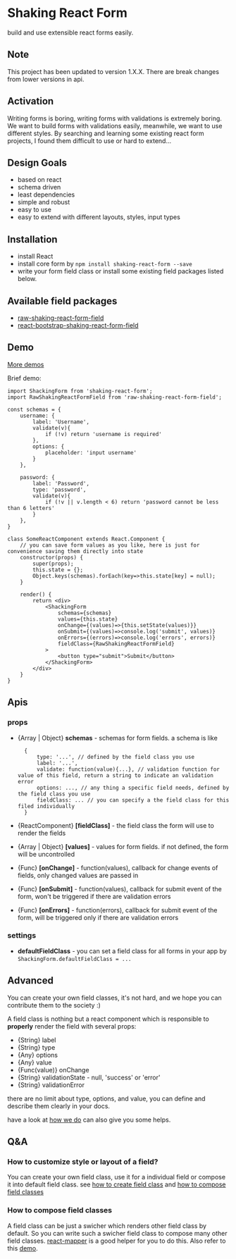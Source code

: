 # Shaking React Form
build and use extensible react forms easily.

## Note
This project has been updated to version 1.X.X. There are break changes from lower versions in api.

## Activation
Writing forms is boring, writing forms with validations is extremely boring. We want to build forms with validations
easily, meanwhile, we want to use different styles. By searching and learning some existing react form projects, I found
them difficult to use or hard to extend...

## Design Goals
- based on react
- schema driven
- least dependencies
- simple and robust
- easy to use
- easy to extend with different layouts, styles, input types

## Installation
- install React
- install core form by `npm install shaking-react-form --save`
- write your form field class or install some existing field packages listed below.

## Available field packages
- [raw-shaking-react-form-field](https://github.com/ShakingMap/raw-shaking-react-form-field)
- [react-bootstrap-shaking-react-form-field](https://github.com/ShakingMap/react-bootstrap-shaking-react-form-field)

## Demo
[More demos](https://github.com/ShakingMap/shaking-react-form-demo)

Brief demo:

    import ShackingForm from 'shaking-react-form';
    import RawShakingReactFormField from 'raw-shaking-react-form-field';
    
    const schemas = {
        username: {
            label: 'Username',
            validate(v){
                if (!v) return 'username is required'
            },
            options: {
                placeholder: 'input username'
            }
        },
        
        password: {
            label: 'Password',
            type: 'password',
            validate(v){
                if (!v || v.length < 6) return 'password cannot be less than 6 letters'
            }
        },
    }
    
    class SomeReactComponent extends React.Component {
        // you can save form values as you like, here is just for convenience saving them directly into state
        constructor(props) {
            super(props);
            this.state = {};
            Object.keys(schemas).forEach(key=>this.state[key] = null);
        }
    
        render() {
            return <div>
                <ShackingForm
                    schemas={schemas}
                    values={this.state}
                    onChange={(values)=>{this.setState(values)}}
                    onSubmit={(values)=>console.log('submit', values)}
                    onErrors={(errors)=>console.log('errors', errors)}
                    fieldClass={RawShakingReactFormField}
                >
                    <button type="submit">Submit</button>
                </ShackingForm>
            </div>
        }
    }

## Apis
### props
- {Array | Object} **schemas** - schemas for form fields. a schema is like
    
        {
            type: '...', // defined by the field class you use
            label: '...',
            validate: function(value){...}, // validation function for value of this field, return a string to indicate an validation error
            options: ..., // any thing a specific field needs, defined by the field class you use  
            fieldClass: ... // you can specify a the field class for this filed individually
        }
        
- {ReactComponent} **[fieldClass]** - the field class the form will use to render the fields
- {Array | Object} **[values]** - values for form fields. if not defined, the form will be uncontrolled
- {Func} **[onChange]** - function(values), callback for change events of fields, only changed values are passed in
- {Func} **[onSubmit]** - function(values), callback for submit event of the form, won't be triggered if there are validation errors
- {Func} **[onErrors]** - function(errors), callback for submit event of the form, will be triggered only if there are validation errors

### settings
- **defaultFieldClass** - you can set a field class for all forms in your app by `ShackingForm.defaultFieldClass = ...`

## Advanced
You can create your own field classes, it's not hard, and we hope you can contribute them to the society :)

A field class is nothing but a react component which is responsible to **properly** render the field with several props:

- {String} label
- {String} type
- {Any} options
- {Any} value
- {Func(value)} onChange
- {String} validationState - null, 'success' or 'error'
- {String} validationError

there are no limit about type, options, and value, you can define and describe them clearly in your docs.

have a look at [how we do](https://github.com/ShakingMap/raw-shaking-react-form-field/blob/master/src/field.jsx) can also give you some helps.

## Q&A
### How to customize style or layout of a field?
You can create your own field class, use it for a individual field or compose it into default field class.
see [how to create field class](https://github.com/ShakingMap/shaking-react-form#advanced) and [how to compose field classes](https://github.com/ShakingMap/shaking-react-form#how-to-compose-field-classes)

### How to compose field classes
A field class can be just a swicher which renders other field class by default. So you can write such a swicher field class to compose many other field classes. [react-mapper](https://github.com/zhaoyao91/react-mapper) is a good helper for you to do this. Also refer to this [demo](https://github.com/ShakingMap/shaking-react-form-demo/tree/master/compose-field-class).

